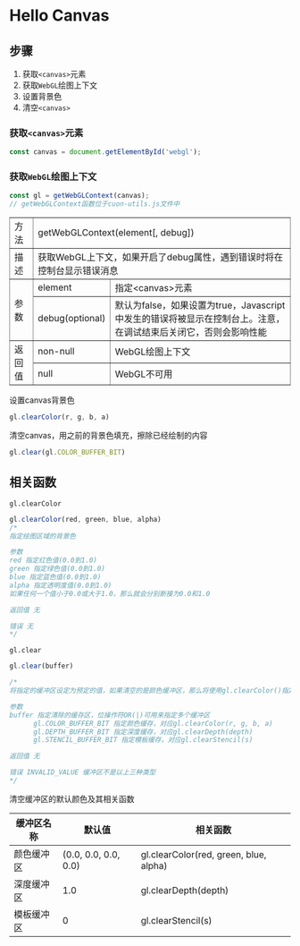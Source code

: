 # Hello Canvas
## 步骤

1. 获取`<canvas>`元素
2. 获取`WebGL`绘图上下文
3. 设置背景色
4. 清空`<canvas>`

### 获取`<canvas>`元素
``` javascript
const canvas = document.getElementById('webgl');
``` 

### 获取`WebGL`绘图上下文
  
```javascript
const gl = getWebGLContext(canvas);
// getWebGLContext函数位于cuon-utils.js文件中
``` 

<table border="1" frame="void">

<tr>
<td>方法</td>
<td colspan="2">getWebGLContext(element[, debug])</td>
</tr>

<tr>
<td>描述</td>
<td colspan="2">获取WebGL上下文，如果开启了debug属性，遇到错误时将在控制台显示错误消息</td>
</tr>


<tr>
<td rowspan="2">参数</td>
<td>element</td>
<td>指定&lt;canvas&gt;元素</td>
</tr>

<tr>
<td>debug(optional)</td>
<td>默认为false，如果设置为true，Javascript中发生的错误将被显示在控制台上。注意，在调试结束后关闭它，否则会影响性能</td>
</tr>


<tr>
<td rowspan="2">返回值</td>
<td>non-null</td>
<td> WebGL绘图上下文</td>
</tr>

<tr>
<td>null</td>
<td>WebGL不可用</td>
</tr>


</table>




设置canvas背景色
```javascript
gl.clearColor(r, g, b, a)
```
清空canvas，用之前的背景色填充，擦除已经绘制的内容
```javascript
gl.clear(gl.COLOR_BUFFER_BIT)
```

## 相关函数

`gl.clearColor`

```javascript
gl.clearColor(red, green, blue, alpha)
/*
指定绘图区域的背景色

参数
red 指定红色值(0.0到1.0)
green 指定绿色值(0.0到1.0)
blue 指定蓝色值(0.0到1.0)
alpha 指定透明度值(0.0到1.0)
如果任何一个值小于0.0或大于1.0，那么就会分别断接为0.0和1.0

返回值 无

错误 无
*/
```


`gl.clear`

```javascript
gl.clear(buffer)

/*
将指定的缓冲区设定为预定的值，如果清空的是颜色缓冲区，那么将使用gl.clearColor()指定的值（作为预设值）

参数  
buffer 指定清除的缓存区，位操作符OR(|)可用来指定多个缓冲区
      gl.COLOR_BUFFER_BIT 指定颜色缓存，对应gl.clearColor(r, g, b, a)
      gl.DEPTH_BUFFER_BIT 指定深度缓存，对应gl.clearDepth(depth)
      gl.STENCIL_BUFFER_BIT 指定模板缓存，对应gl.clearStencil(s)

返回值 无

错误 INVALID_VALUE 缓冲区不是以上三种类型
*/
```

清空缓冲区的默认颜色及其相关函数

缓冲区名称|默认值|相关函数
--|--|--
颜色缓冲区|(0.0, 0.0, 0.0, 0.0)|gl.clearColor(red, green, blue, alpha)
深度缓冲区|1.0|gl.clearDepth(depth)
模板缓冲区|0|gl.clearStencil(s)